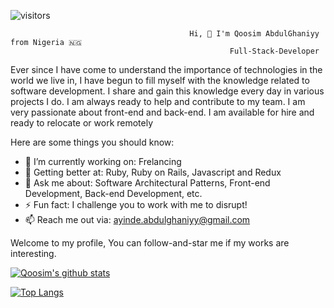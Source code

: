 ![visitors](https://visitor-badge.glitch.me/badge?page_id=Qoosim.visitor-badge)

                                            Hi, 👋 I'm Qoosim AbdulGhaniyy from Nigeria 🇳🇬
                                                     Full-Stack-Developer
                                                          
Ever since I have come to understand the importance of technologies in the world we live in, I have begun to fill myself with the knowledge related to software development. I share and gain this knowledge every day in various projects I do. I am always ready to help and contribute to my team. I am very passionate about front-end and back-end. I am available for hire and ready to relocate or work remotely


Here are some things you should know:

- 🔭 I’m currently working on: Frelancing
- 🌱 Getting better at: Ruby, Ruby on Rails, Javascript and Redux
- 💬 Ask me about: Software Architectural Patterns, Front-end Development, Back-end Development, etc.
- ⚡ Fun fact: I challenge you to work with me to disrupt!
- 📫 Reach me out via: ayinde.abdulghaniyy@gmail.com

Welcome to my profile, You can follow-and-star me if my works are interesting.

[![Qoosim's github stats](https://github-readme-stats.vercel.app/api?username=Qoosim&show_icons=true&theme=radical)](https://github.com/Qoosim/github-readme-stats)



[![Top Langs](https://github-readme-stats.vercel.app/api/top-langs/?username=Qoosim&layout=compact)](https://github.com/Qoosim/github-readme-stats)
